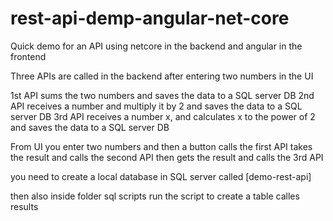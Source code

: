 # rest-api-demp-angular-net-core

Quick demo for an API using netcore in the backend and angular in the frontend

Three APIs are called in the backend after entering two numbers in the UI

1st API sums the two numbers and saves the data to a SQL server DB
2nd API receives a number and multiply it by 2  and saves the data to a SQL server DB
3rd API receives a number x, and calculates x to the power of 2  and saves the data to a SQL server DB

From UI you enter two numbers and then a button calls the first API takes the result and calls the second API then gets the result and calls the 3rd API

you need to create a local database in SQL server called [demo-rest-api]

then also inside folder sql scripts run the script to create a table calles results
